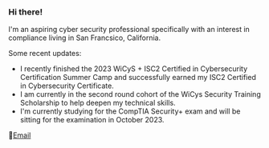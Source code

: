 ### Hi there!

I'm an aspiring cyber security professional specifically with an interest in compliance living in San Francsico, California.

Some recent updates:
- I recently finished the 2023 WiCyS + ISC2 Certified in Cybersecurity Certification Summer Camp and successfully earned my ISC2 Certified in Cybersecurity Certificate.
- I am currently in the second round cohort of the WiCys Security Training Scholarship to help deepen my technical skills.
- I'm currently studying for the CompTIA Security+ exam and will be sitting for the examination in October 2023.


📧<a href = "mailto:simonechristen@duck.com">Email </a>



